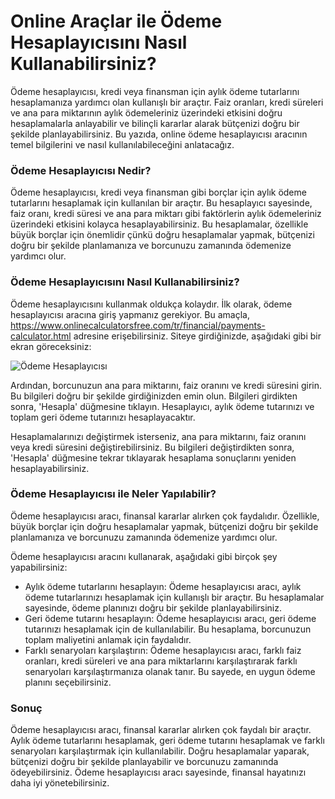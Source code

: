 Online Araçlar ile Ödeme Hesaplayıcısını Nasıl Kullanabilirsiniz?
=================================================================

Ödeme hesaplayıcısı, kredi veya finansman için aylık ödeme tutarlarını hesaplamanıza yardımcı olan kullanışlı bir araçtır. Faiz oranları, kredi süreleri ve ana para miktarının aylık ödemeleriniz üzerindeki etkisini doğru hesaplamalarla anlayabilir ve bilinçli kararlar alarak bütçenizi doğru bir şekilde planlayabilirsiniz. Bu yazıda, online ödeme hesaplayıcısı aracının temel bilgilerini ve nasıl kullanılabileceğini anlatacağız.

### Ödeme Hesaplayıcısı Nedir?

Ödeme hesaplayıcısı, kredi veya finansman gibi borçlar için aylık ödeme tutarlarını hesaplamak için kullanılan bir araçtır. Bu hesaplayıcı sayesinde, faiz oranı, kredi süresi ve ana para miktarı gibi faktörlerin aylık ödemeleriniz üzerindeki etkisini kolayca hesaplayabilirsiniz. Bu hesaplamalar, özellikle büyük borçlar için önemlidir çünkü doğru hesaplamalar yapmak, bütçenizi doğru bir şekilde planlamanıza ve borcunuzu zamanında ödemenize yardımcı olur.

### Ödeme Hesaplayıcısını Nasıl Kullanabilirsiniz?

Ödeme hesaplayıcısını kullanmak oldukça kolaydır. İlk olarak, ödeme hesaplayıcısı aracına giriş yapmanız gerekiyor. Bu amaçla, <https://www.onlinecalculatorsfree.com/tr/financial/payments-calculator.html> adresine erişebilirsiniz. Siteye girdiğinizde, aşağıdaki gibi bir ekran göreceksiniz:

![Ödeme Hesaplayıcısı](https://www.onlinecalculatorsfree.com/images/payment.png)

Ardından, borcunuzun ana para miktarını, faiz oranını ve kredi süresini girin. Bu bilgileri doğru bir şekilde girdiğinizden emin olun. Bilgileri girdikten sonra, 'Hesapla' düğmesine tıklayın. Hesaplayıcı, aylık ödeme tutarınızı ve toplam geri ödeme tutarınızı hesaplayacaktır.

Hesaplamalarınızı değiştirmek isterseniz, ana para miktarını, faiz oranını veya kredi süresini değiştirebilirsiniz. Bu bilgileri değiştirdikten sonra, 'Hesapla' düğmesine tekrar tıklayarak hesaplama sonuçlarını yeniden hesaplayabilirsiniz.

### Ödeme Hesaplayıcısı ile Neler Yapılabilir?

Ödeme hesaplayıcısı aracı, finansal kararlar alırken çok faydalıdır. Özellikle, büyük borçlar için doğru hesaplamalar yapmak, bütçenizi doğru bir şekilde planlamanıza ve borcunuzu zamanında ödemenize yardımcı olur.

Ödeme hesaplayıcısı aracını kullanarak, aşağıdaki gibi birçok şey yapabilirsiniz:

- Aylık ödeme tutarlarını hesaplayın: Ödeme hesaplayıcısı aracı, aylık ödeme tutarlarınızı hesaplamak için kullanışlı bir araçtır. Bu hesaplamalar sayesinde, ödeme planınızı doğru bir şekilde planlayabilirsiniz.
- Geri ödeme tutarını hesaplayın: Ödeme hesaplayıcısı aracı, geri ödeme tutarınızı hesaplamak için de kullanılabilir. Bu hesaplama, borcunuzun toplam maliyetini anlamak için faydalıdır.
- Farklı senaryoları karşılaştırın: Ödeme hesaplayıcısı aracı, farklı faiz oranları, kredi süreleri ve ana para miktarlarını karşılaştırarak farklı senaryoları karşılaştırmanıza olanak tanır. Bu sayede, en uygun ödeme planını seçebilirsiniz.

### Sonuç

Ödeme hesaplayıcısı aracı, finansal kararlar alırken çok faydalı bir araçtır. Aylık ödeme tutarlarını hesaplamak, geri ödeme tutarını hesaplamak ve farklı senaryoları karşılaştırmak için kullanılabilir. Doğru hesaplamalar yaparak, bütçenizi doğru bir şekilde planlayabilir ve borcunuzu zamanında ödeyebilirsiniz. Ödeme hesaplayıcısı aracı sayesinde, finansal hayatınızı daha iyi yönetebilirsiniz.